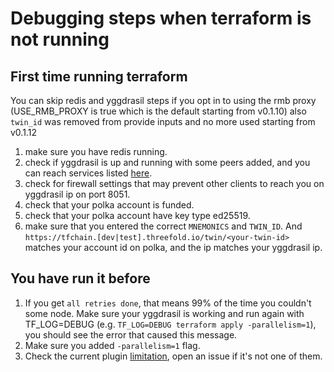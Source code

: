 # Debugging steps when terraform is not running

## First time running terraform

You can skip redis and yggdrasil steps if you opt in to using the rmb proxy (USE_RMB_PROXY is true which is the default starting from v0.1.10)
also `twin_id` was removed from provide inputs and no more used starting from v0.1.12

1. make sure you have redis running.
2. check if yggdrasil is up and running with some peers added, and you can reach services listed [here](https://yggdrasil-network.github.io/services.html).
3. check for firewall settings that may prevent other clients to reach you on yggdrasil ip on port 8051.
4. check that your polka account is funded.
5. check that your polka account have key type ed25519.
6. make sure that you entered the correct `MNEMONICS` and `TWIN_ID`. And `https://tfchain.[dev|test].threefold.io/twin/<your-twin-id>` matches your account id on polka, and the ip matches your yggdrasil ip.

## You have run it before

1. If you get `all retries done`, that means 99% of the time you couldn't some node. Make sure your yggdrasil is working and run again with TF_LOG=DEBUG (e.g. `TF_LOG=DEBUG terraform apply -parallelism=1`), you should see the error that caused this message.
2. Make sure you added `-parallelism=1` flag.
3. Check the current plugin [limitation](https://github.com/threefoldtech/terraform-provider-grid#current-limitation), open an issue if it's not one of them.
